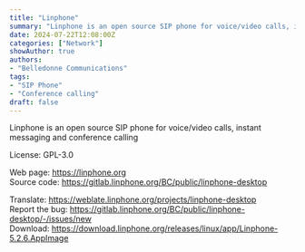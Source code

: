 ```yaml
---
title: "Linphone"
summary: "Linphone is an open source SIP phone for voice/video calls, instant messaging and conference calling"
date: 2024-07-22T12:08:00Z
categories: ["Network"]
showAuthor: true
authors:
- "Belledonne Communications"
tags: 
- "SIP Phone"
- "Conference calling"
draft: false
---
```


Linphone is an open source SIP phone for voice/video calls, instant messaging and conference calling

License: GPL-3.0

Web page: <https://linphone.org>  
Source code: <https://gitlab.linphone.org/BC/public/linphone-desktop>

Translate: <https://weblate.linphone.org/projects/linphone-desktop>  
Report the bug: <https://gitlab.linphone.org/BC/public/linphone-desktop/-/issues/new>  
Download: <https://download.linphone.org/releases/linux/app/Linphone-5.2.6.AppImage>
